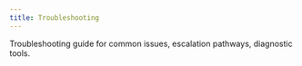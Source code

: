 ```yaml
---
title: Troubleshooting
---
```


Troubleshooting guide for common issues, escalation pathways, diagnostic tools.